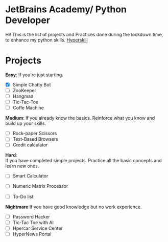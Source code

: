 # JetBrains Academy/ Python Developer

Hi! This is the list of projects and Practices done during the lockdown time,
to enhance my python skills.  [Hyperskill](https://hyperskill.org/curriculum)  


# Projects 

**Easy**: If you're just starting.



 - [x] Simple Chatty Bot
 - [ ] ZooKeeper
 - [ ] Hangman
 - [ ] Tic-Tac-Toe
 - [ ] Coffe Machine

**Medium**: If you already know the basics. Reinforce what you know and build up your skills.

 - [ ] Rock-paper Scissors
 - [ ] Text-Based Browsers
 - [ ] Credit calculator
 
 **Hard**:  
If you have completed simple projects. Practice all the basic concepts and learn new ones.

 - [ ] Smart Calculator
 - [ ] Numeric Matrix Processor
 - [ ] To-Do list
 
 

 **Nightmare**:If you have good knowledge but no work experience.
 

 - [ ] Password Hacker
 - [ ] Tic-Tac Toe with AI
 - [ ] Hpercar Service Center
 - [ ] HyperNews Portal
